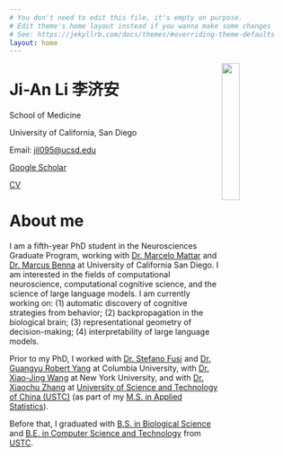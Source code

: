 ```yaml
---
# You don't need to edit this file, it's empty on purpose.
# Edit theme's home layout instead if you wanna make some changes
# See: https://jekyllrb.com/docs/themes/#overriding-theme-defaults
layout: home
---
```


<img style="float: right; width: 25%" src="{{site.url}}/assets/cv/me.jpg">

<h1 class="post-title">Ji-An Li 李济安</h1>

School of Medicine

University of California, San Diego

Email: jil095@ucsd.edu

[Google Scholar](https://scholar.google.com/citations?user=lge1u8kAAAAJ&hl=en)

[CV](https://ajlahwh.github.io/cv/)

# About me

I am a fifth-year PhD student in the Neurosciences Graduate Program, working with [Dr. Marcelo Mattar](https://www.mattarlab.com/people) and [Dr. Marcus Benna](https://bennalab.biosci.ucsd.edu/people/) at University of California San Diego. 
I am interested in the fields of computational neuroscience, computational cognitive science, and the science of large language models. 
I am currently working on: (1) automatic discovery of cognitive strategies from behavior; (2) backpropagation in the biological brain; (3) representational geometry of decision-making; (4) interpretability of large language models.

Prior to my PhD, I worked with [Dr. Stefano Fusi](https://ctn.zuckermaninstitute.columbia.edu/people/stefano-fusi) and [Dr. Guangyu Robert Yang](https://www.metaconscious.org/people/) at Columbia University, with [Dr. Xiao-Jing Wang](https://www.cns.nyu.edu/wanglab/) at New York University, and with 
[Dr. Xiaochu Zhang](http://en.hfnl.ustc.edu.cn/Faculty/Facultys/201107/t20110716_116215.html) at [University of Science and Technology of China (USTC)](https://en.ustc.edu.cn/) (as part of my [M.S. in Applied Statistics](http://en.business.ustc.edu.cn/audsf/list.htm)).

Before that, I graduated with [B.S. in Biological Science](https://en.biox.ustc.edu.cn/) and [B.E. in Computer Science and Technology](https://en.cs.ustc.edu.cn/) from [USTC](https://en.ustc.edu.cn/).


